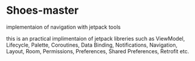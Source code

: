 # Shoes-master
implementaion of navigation with jetpack tools

this is an practical implimentaion of jetpack libreries such as ViewModel, Lifecycle, Palette, Coroutines, Data Binding, Notifications, Navigation, Layout, Room, 
Permissions, Preferences, Shared Preferences, Retrofit etc.
